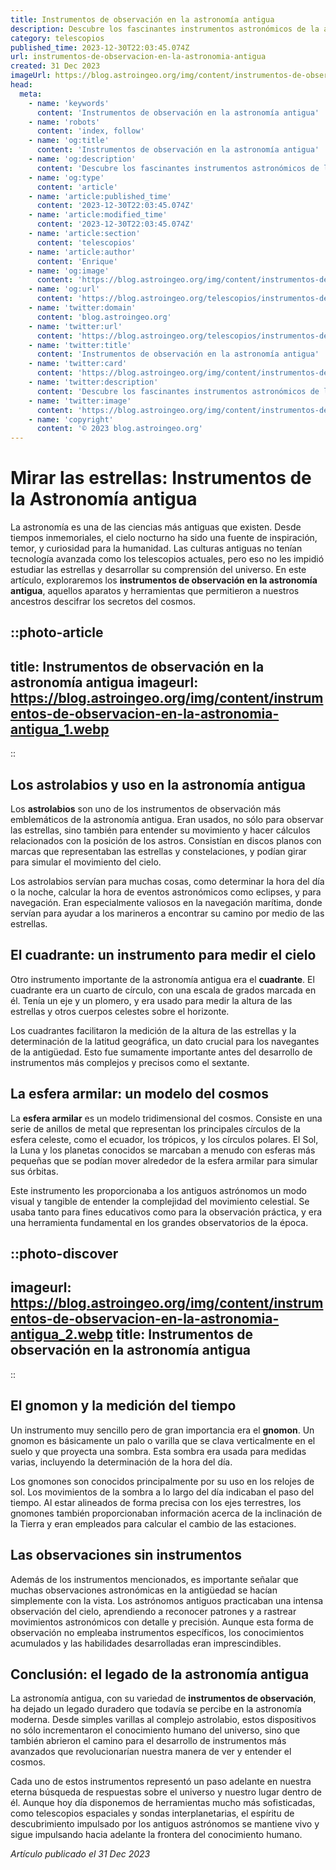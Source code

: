 ```yaml
---
title: Instrumentos de observación en la astronomía antigua
description: Descubre los fascinantes instrumentos astronómicos de la antigüedad que abrieron la ventana al cosmos y sentaron las bases de la astronomía moderna.
category: telescopios
published_time: 2023-12-30T22:03:45.074Z
url: instrumentos-de-observacion-en-la-astronomia-antigua
created: 31 Dec 2023
imageUrl: https://blog.astroingeo.org/img/content/instrumentos-de-observacion-en-la-astronomia-antigua_1.webp
head:
  meta:
    - name: 'keywords'
      content: 'Instrumentos de observación en la astronomía antigua'
    - name: 'robots'
      content: 'index, follow'
    - name: 'og:title'
      content: 'Instrumentos de observación en la astronomía antigua'
    - name: 'og:description'
      content: 'Descubre los fascinantes instrumentos astronómicos de la antigüedad que abrieron la ventana al cosmos y sentaron las bases de la astronomía moderna.'
    - name: 'og:type'
      content: 'article'
    - name: 'article:published_time'
      content: '2023-12-30T22:03:45.074Z'
    - name: 'article:modified_time'
      content: '2023-12-30T22:03:45.074Z'
    - name: 'article:section'
      content: 'telescopios'
    - name: 'article:author'
      content: 'Enrique'
    - name: 'og:image'
      content: 'https://blog.astroingeo.org/img/content/instrumentos-de-observacion-en-la-astronomia-antigua_1.webp'
    - name: 'og:url'
      content: 'https://blog.astroingeo.org/telescopios/instrumentos-de-observacion-en-la-astronomia-antigua'
    - name: 'twitter:domain'
      content: 'blog.astroingeo.org'
    - name: 'twitter:url'
      content: 'https://blog.astroingeo.org/telescopios/instrumentos-de-observacion-en-la-astronomia-antigua'
    - name: 'twitter:title'
      content: 'Instrumentos de observación en la astronomía antigua'
    - name: 'twitter:card'
      content: 'https://blog.astroingeo.org/img/content/instrumentos-de-observacion-en-la-astronomia-antigua_1.webp'
    - name: 'twitter:description'
      content: 'Descubre los fascinantes instrumentos astronómicos de la antigüedad que abrieron la ventana al cosmos y sentaron las bases de la astronomía moderna.'
    - name: 'twitter:image'
      content: 'https://blog.astroingeo.org/img/content/instrumentos-de-observacion-en-la-astronomia-antigua_1.webp'
    - name: 'copyright'
      content: '© 2023 blog.astroingeo.org'
---
```

# Mirar las estrellas: Instrumentos de la Astronomía antigua

La astronomía es una de las ciencias más antiguas que existen. Desde tiempos inmemoriales, el cielo nocturno ha sido una fuente de inspiración, temor, y curiosidad para la humanidad. Las culturas antiguas no tenían tecnología avanzada como los telescopios actuales, pero eso no les impidió estudiar las estrellas y desarrollar su comprensión del universo. En este artículo, exploraremos los **instrumentos de observación en la astronomía antigua**, aquellos aparatos y herramientas que permitieron a nuestros ancestros descifrar los secretos del cosmos.

::photo-article
---
title: Instrumentos de observación en la astronomía antigua
imageurl: https://blog.astroingeo.org/img/content/instrumentos-de-observacion-en-la-astronomia-antigua_1.webp
---
::

## Los astrolabios y uso en la astronomía antigua

Los **astrolabios** son uno de los instrumentos de observación más emblemáticos de la astronomía antigua. Eran usados, no sólo para observar las estrellas, sino también para entender su movimiento y hacer cálculos relacionados con la posición de los astros. Consistían en discos planos con marcas que representaban las estrellas y constelaciones, y podían girar para simular el movimiento del cielo.

Los astrolabios servían para muchas cosas, como determinar la hora del día o la noche, calcular la hora de eventos astronómicos como eclipses, y para navegación. Eran especialmente valiosos en la navegación marítima, donde servían para ayudar a los marineros a encontrar su camino por medio de las estrellas.

## El cuadrante: un instrumento para medir el cielo

Otro instrumento importante de la astronomía antigua era el **cuadrante**. El cuadrante era un cuarto de círculo, con una escala de grados marcada en él. Tenía un eje y un plomero, y era usado para medir la altura de las estrellas y otros cuerpos celestes sobre el horizonte.

Los cuadrantes facilitaron la medición de la altura de las estrellas y la determinación de la latitud geográfica, un dato crucial para los navegantes de la antigüedad. Esto fue sumamente importante antes del desarrollo de instrumentos más complejos y precisos como el sextante.

## La esfera armilar: un modelo del cosmos

La **esfera armilar** es un modelo tridimensional del cosmos. Consiste en una serie de anillos de metal que representan los principales círculos de la esfera celeste, como el ecuador, los trópicos, y los círculos polares. El Sol, la Luna y los planetas conocidos se marcaban a menudo con esferas más pequeñas que se podían mover alrededor de la esfera armilar para simular sus órbitas.

Este instrumento les proporcionaba a los antiguos astrónomos un modo visual y tangible de entender la complejidad del movimiento celestial. Se usaba tanto para fines educativos como para la observación práctica, y era una herramienta fundamental en los grandes observatorios de la época.


::photo-discover
---
imageurl: https://blog.astroingeo.org/img/content/instrumentos-de-observacion-en-la-astronomia-antigua_2.webp
title: Instrumentos de observación en la astronomía antigua
---
::

## El gnomon y la medición del tiempo

Un instrumento muy sencillo pero de gran importancia era el **gnomon**. Un gnomon es básicamente un palo o varilla que se clava verticalmente en el suelo y que proyecta una sombra. Esta sombra era usada para medidas varias, incluyendo la determinación de la hora del día.

Los gnomones son conocidos principalmente por su uso en los relojes de sol. Los movimientos de la sombra a lo largo del día indicaban el paso del tiempo. Al estar alineados de forma precisa con los ejes terrestres, los gnomones también proporcionaban información acerca de la inclinación de la Tierra y eran empleados para calcular el cambio de las estaciones.

## Las observaciones sin instrumentos

Además de los instrumentos mencionados, es importante señalar que muchas observaciones astronómicas en la antigüedad se hacían simplemente con la vista. Los astrónomos antiguos practicaban una intensa observación del cielo, aprendiendo a reconocer patrones y a rastrear movimientos astronómicos con detalle y precisión. Aunque esta forma de observación no empleaba instrumentos específicos, los conocimientos acumulados y las habilidades desarrolladas eran imprescindibles.

## Conclusión: el legado de la astronomía antigua

La astronomía antigua, con su variedad de **instrumentos de observación**, ha dejado un legado duradero que todavía se percibe en la astronomía moderna. Desde simples varillas al complejo astrolabio, estos dispositivos no sólo incrementaron el conocimiento humano del universo, sino que también abrieron el camino para el desarrollo de instrumentos más avanzados que revolucionarían nuestra manera de ver y entender el cosmos.

Cada uno de estos instrumentos representó un paso adelante en nuestra eterna búsqueda de respuestas sobre el universo y nuestro lugar dentro de él. Aunque hoy día disponemos de herramientas mucho más sofisticadas, como telescopios espaciales y sondas interplanetarias, el espíritu de descubrimiento impulsado por los antiguos astrónomos se mantiene vivo y sigue impulsando hacia adelante la frontera del conocimiento humano.

_Artículo publicado el 31 Dec 2023_